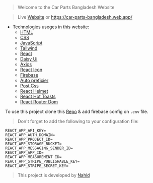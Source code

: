 > Welcome to the Car Parts Bangladesh Website

> Live [Website](https://car-parts-bangladesh.web.app/) or https://car-parts-bangladesh.web.app/

- Technologies useges in this website:
  - [HTML](https://www.w3schools.com/html/html_intro.asp)
  - [CSS](https://www.w3schools.com/css/css_intro.asp)
  - [JavaScript](https://www.w3schools.com/js/js_intro.asp)
  - [Tailwind](https://tailwindcss.com/)
  - [React](https://reactjs.org/)
  - [Daisy Ui](https://daisy.design/)
  - [Axios](https://axios-http.com/docs/intro)
  - [React Icon](https://react-icons.netlify.com/)
  - [Firebase](https://firebase.google.com/)
  - [Auto prefixier](https://autoprefixer.github.io/)
  - [Post Css](https://postcss.org/)
  - [React Helmet](https://react-helmet.github.io/)
  - [React Hot Toasts](https://react-hot-toasts.github.io/)
  - [React Router Dom](https://reacttraining.com/react-router/web/guides/quick-start)

To use this project clone this [Repo](https://github.com/programming-hero-web-course1/manufacturer-website-client-side-0nahid) & add firebase config on `.env` file.

> Don't forget to add the following to your configuration file:

```
REACT_APP_API_KEY=
REACT_APP_AUTH_DOMAIN=
REACT_APP_PROJECT_ID=
REACT_APP_STORAGE_BUCKET=
REACT_APP_MESSAGING_SENDER_ID=
REACT_APP_APP_ID=
REACT_APP_MEASUREMENT_ID=
REACT_APP_STRIPE_PUBLISHABLE_KEY=
REACT_APP_STRIPE_SECRET_KEY=
```

> This project is developed by [Nahid](https://www.linkedin.com/bd/nahid-hassan-bulbul/)
